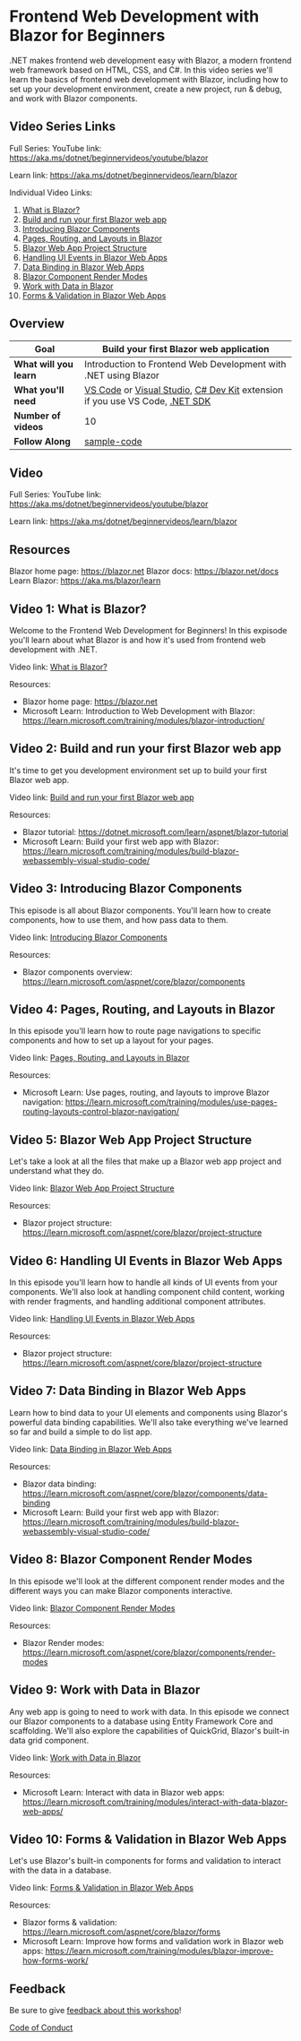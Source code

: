# Frontend Web Development with Blazor for Beginners

.NET makes frontend web development easy with Blazor, a modern frontend web framework based on HTML, CSS, and C#. In this video series we'll learn the basics of frontend web development with Blazor, including how to set up your development environment, create a new project, run & debug, and work with Blazor components.

## Video Series Links

Full Series:
YouTube link: https://aka.ms/dotnet/beginnervideos/youtube/blazor 

Learn link: https://aka.ms/dotnet/beginnervideos/learn/blazor

Individual Video Links:
1. [What is Blazor?](https://youtu.be/sIIfnGqEIds)
1. [Build and run your first Blazor web app](https://youtu.be/llDc88XE--Q)
1. [Introducing Blazor Components](https://youtu.be/sbXzifvMKXE)
1. [Pages, Routing, and Layouts in Blazor](https://youtu.be/TKDo_hEGPJ0)
1. [Blazor Web App Project Structure](https://youtu.be/JcOAtSU-jJ0)
1. [Handling UI Events in Blazor Web Apps](https://youtu.be/U1H72rASN6I)
1. [Data Binding in Blazor Web Apps](https://youtu.be/HfW9J6CXKZc)
1. [Blazor Component Render Modes](https://youtu.be/HZAdXx7-PnM)
1. [Work with Data in Blazor](https://youtu.be/ZN-CcfEY3Z8)
1. [Forms & Validation in Blazor Web Apps](https://youtu.be/s_XFsK9i4Bc)

## Overview

| **Goal**              | Build your first Blazor web application                                    |
| ----------------------------- | --------------------------------------------------------------------- |
| **What will you learn**       | Introduction to Frontend Web Development with .NET using Blazor                                       |
| **What you'll need**          | [VS Code](code.visualstudio.com) or [Visual Studio](https://visualstudio.microsoft.com/downloads/), [C# Dev Kit](https://marketplace.visualstudio.com/items?itemName=ms-dotnettools.csdevkit) extension if you use VS Code, [.NET SDK](https://dotnet.microsoft.com/download)|
| **Number of videos**          | 10                                                               |
| **Follow Along** | [sample-code](sample-code)                        |
                         

## Video

Full Series:
YouTube link: https://aka.ms/dotnet/beginnervideos/youtube/blazor 

Learn link: https://aka.ms/dotnet/beginnervideos/learn/blazor

## Resources

Blazor home page: https://blazor.net
Blazor docs: https://blazor.net/docs
Learn Blazor: https://aka.ms/blazor/learn

## Video 1: What is Blazor?
Welcome to the Frontend Web Development for Beginners! In this expisode you'll learn about what Blazor is and how it's used from frontend web development with .NET.

Video link: [What is Blazor?](https://youtu.be/sIIfnGqEIds)

Resources:
- Blazor home page: https://blazor.net
- Microsoft Learn: Introduction to Web Development with Blazor: https://learn.microsoft.com/training/modules/blazor-introduction/

 
## Video 2: Build and run your first Blazor web app
It's time to get you development environment set up to build your first Blazor web app.

Video link: [Build and run your first Blazor web app](https://youtu.be/llDc88XE--Q)

Resources:
- Blazor tutorial: https://dotnet.microsoft.com/learn/aspnet/blazor-tutorial 
- Microsoft Learn: Build your first web app with Blazor: https://learn.microsoft.com/training/modules/build-blazor-webassembly-visual-studio-code/


## Video 3: Introducing Blazor Components
This episode is all about Blazor components. You'll learn how to create components, how to use them, and how pass data to them.
 
Video link: [Introducing Blazor Components](https://youtu.be/sbXzifvMKXE)

Resources:
- Blazor components overview: https://learn.microsoft.com/aspnet/core/blazor/components

## Video 4: Pages, Routing, and Layouts in Blazor
In this episode you'll learn how to route page navigations to specific components and how to set up a layout for your pages.
 
Video link: [Pages, Routing, and Layouts in Blazor](https://youtu.be/TKDo_hEGPJ0)

Resources:
- Microsoft Learn: Use pages, routing, and layouts to improve Blazor navigation: https://learn.microsoft.com/training/modules/use-pages-routing-layouts-control-blazor-navigation/
 
 
## Video 5: Blazor Web App Project Structure
Let's take a look at all the files that make up a Blazor web app project and understand what they do.
 
Video link: [Blazor Web App Project Structure](https://youtu.be/JcOAtSU-jJ0)

Resources:
- Blazor project structure: https://learn.microsoft.com/aspnet/core/blazor/project-structure

## Video 6: Handling UI Events in Blazor Web Apps
In this episode you'll learn how to handle all kinds of UI events from your components. We'll also look at handling component child content, working with render fragments, and handling additional component attributes.

Video link: [Handling UI Events in Blazor Web Apps](https://youtu.be/U1H72rASN6I)
 
Resources:
- Blazor project structure: https://learn.microsoft.com/aspnet/core/blazor/project-structure

## Video 7: Data Binding in Blazor Web Apps
Learn how to bind data to your UI elements and components using Blazor's powerful data binding capabilities. We'll also take everything we've learned so far and build a simple to do list app.
 
Video link: [Data Binding in Blazor Web Apps](https://youtu.be/HfW9J6CXKZc)

Resources: 
- Blazor data binding: https://learn.microsoft.com/aspnet/core/blazor/components/data-binding
- Microsoft Learn: Build your first web app with Blazor: https://learn.microsoft.com/training/modules/build-blazor-webassembly-visual-studio-code/

## Video 8: Blazor Component Render Modes
In this episode we'll look at the different component render modes and the different ways you can make Blazor components interactive.
 
Video link: [Blazor Component Render Modes](https://youtu.be/HZAdXx7-PnM) 

Resources:
- Blazor Render modes: https://learn.microsoft.com/aspnet/core/blazor/components/render-modes

## Video 9: Work with Data in Blazor
Any web app is going to need to work with data. In this episode we connect our Blazor components to a database using Entity Framework Core and scaffolding. We'll also explore the capabilities of QuickGrid, Blazor's built-in data grid component.
 
Video link: [Work with Data in Blazor](https://youtu.be/ZN-CcfEY3Z8)

Resources:
- Microsoft Learn: Interact with data in Blazor web apps:
https://learn.microsoft.com/training/modules/interact-with-data-blazor-web-apps/

## Video 10: Forms & Validation in Blazor Web Apps
Let's use Blazor's built-in components for forms and validation to interact with the data in a database.

Video link: [Forms & Validation in Blazor Web Apps](https://youtu.be/s_XFsK9i4Bc)

Resources:
- Blazor forms & validation: https://learn.microsoft.com/aspnet/core/blazor/forms
- Microsoft Learn: Improve how forms and validation work in Blazor web apps: https://learn.microsoft.com/training/modules/blazor-improve-how-forms-work/

## Feedback

Be sure to give [feedback about this workshop](https://aka.ms/dotnet/beginnervideos/feedback)!

[Code of Conduct](../CODE_OF_CONDUCT.md)

